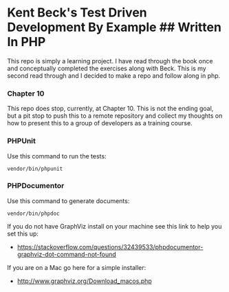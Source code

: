 Kent Beck's Test Driven Development By Example ## Written In PHP 
==

This repo is simply a learning project. I have read through the book once and conceptually completed the exercises along with Beck. This is my second read through and I decided to make a repo and follow along in php.

### Chapter 10

This repo does stop, currently, at Chapter 10. This is not the ending goal, but a pit stop to push this to a remote repository and collect my thoughts on how to present this to a group of developers as a training course.

### PHPUnit

Use this command to run the tests:

```
vendor/bin/phpunit
```

### PHPDocumentor

Use this command to generate documents:

```
vendor/bin/phpdoc
```

If you do not have GraphViz install on your machine see this link to help you set this up:

* https://stackoverflow.com/questions/32439533/phpdocumentor-graphviz-dot-command-not-found

If you are on a Mac go here for a simple installer:

* http://www.graphviz.org/Download_macos.php